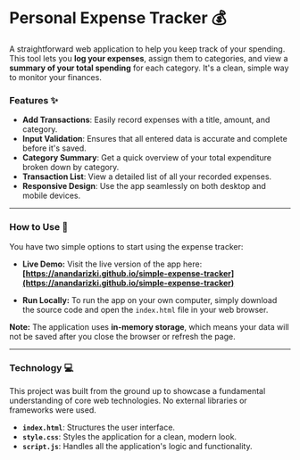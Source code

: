 # **Personal Expense Tracker** 💰

A straightforward web application to help you keep track of your spending. This tool lets you **log your expenses**, assign them to categories, and view a **summary of your total spending** for each category. It's a clean, simple way to monitor your finances.

### **Features** ✨

- **Add Transactions**: Easily record expenses with a title, amount, and category.
- **Input Validation**: Ensures that all entered data is accurate and complete before it's saved.
- **Category Summary**: Get a quick overview of your total expenditure broken down by category.
- **Transaction List**: View a detailed list of all your recorded expenses.
- **Responsive Design**: Use the app seamlessly on both desktop and mobile devices.

---

### **How to Use** 🚀

You have two simple options to start using the expense tracker:

- **Live Demo:** Visit the live version of the app here:
  **[https://anandarizki.github.io/simple-expense-tracker](https://anandarizki.github.io/simple-expense-tracker)**

- **Run Locally:** To run the app on your own computer, simply download the source code and open the `index.html` file in your web browser.

**Note:** The application uses **in-memory storage**, which means your data will not be saved after you close the browser or refresh the page.

---

### **Technology** 💻

This project was built from the ground up to showcase a fundamental understanding of core web technologies. No external libraries or frameworks were used.

- **`index.html`**: Structures the user interface.
- **`style.css`**: Styles the application for a clean, modern look.
- **`script.js`**: Handles all the application's logic and functionality.
